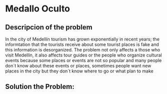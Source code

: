 # **Medallo Oculto**
## **Descripcion of the problem**
In the city of Medellín tourism has grown exponentially in recent years; the informtation that the tourists receive about some tourist places is fake and this information is desorganized.
The problem not only affects a those who visit Medellín, it also affects tour guides or the people who organize cultural events because some places or events are not so popular and many  people don´t know about these events or places, sometimes people  want new places in the city but they  don´t know where to go or what plan to make
## Solution the Problem: ##





